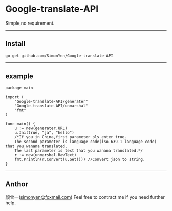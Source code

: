 # Google-translate-API
Simple,no requirement.
***
## Install
`go get github.com/SimonYen/Google-translate-API`
***
## example
```
package main

import (
	"Google-translate-API/generater"
	"Google-translate-API/unmarshal"
	"fmt"
)

func main() {
	u := new(generater.URL)
	u.Ini(true, "ja", "hello") 
    /*If you in China,first parameter pls enter true.
	The second parameter is language code(iso-639-1 language code) that you wanana translated.
	The last parameter is text that you wanana translated.*/
	r := new(unmarshal.RawText)
	fmt.Println(r.Convert(u.Get())) //Convert json to string.
}
```
***
## Anthor
颜曾一(simonyen@foxmail.com)
Feel free to contract me if you need further help.